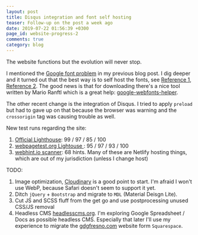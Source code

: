```yaml
---
layout: post
title: Disqus integration and font self hosting
teaser: Follow-up on the post a week ago
date: 2019-07-22 01:56:39 +0300
page_id: website-progress-2
comments: true
category: blog
---
```

The website functions but the evolution will never stop.

I mentioned the [Google font problem](https://css-tricks.com/google-fonts-and-font-display/) in my previous blog post. I dig deeper and it turned out that the best way is to self host the fonts, see [Reference 1](https://ashton.codes/preload-google-fonts-using-resource-hints/), [Reference 2](https://medium.com/clio-calliope/making-google-fonts-faster-aadf3c02a36d). The good news is that for downloading there's a nice tool written by Mario Ranftl which is a great help: [google-webfonts-helper](https://google-webfonts-helper.herokuapp.com/fonts?source=post_page---------------------------).

The other recent change is the integration of Disqus. I tried to apply `preload` but had to gave up on that because the browser was warning and the `crossorigin` tag was causing trouble as well.

New test runs regarding the site:

1. [Official Lighthouse](https://web.dev/measure): 99 / 97 / 85 / 100
2. [webpagetest.org Lightouse ](https://www.webpagetest.org/lighthouse): 95 / 97 / 93 / 100
3. [webhint.io scanner](https://webhint.io/scanner/): 68 hints. Many of these are Netlify hosting things, which are out of my jurisdiction (unless I change host)

TODO:

1. Image optimization, [Cloudinary](https://webspeedtest.cloudinary.com/results/190722_3C_bd48d7a50edb0585023c655145414915) is a good point to start. I'm afraid I won't use WebP, because Safari doesn't seem to support it yet.
2. Ditch `jQuery` + `Bootstrap` and migrate to `MDL` (Material Deisgn Lite).
3. Cut JS and SCSS fluff from the get go and use postprocessing unused CSS/JS removal
4. Headless CMS [headlesscms.org](https://headlesscms.org/). I'm exploring Google Spreadsheet / Docs as possible headless CMS. Especially that later I'll use my experience to migrate the [gdgfresno.com](https://gdgfresno.com/) website form `Squarespace`.
